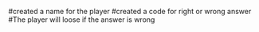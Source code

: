 #created a name for the player
#created a code for right or wrong answer
#The player will loose if the answer is wrong
